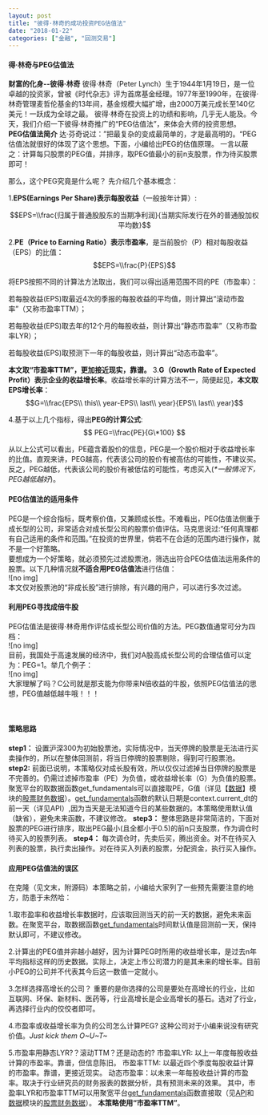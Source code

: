 ```yaml
---
layout: post
title: "彼得·林奇的成功投资PEG估值法"
date: "2018-01-22"
categories: ["金融", "回测交易"]
---
```


#### **得·林奇与PEG估值法**

**财富的化身--彼得·林奇** 彼得·林奇（Peter Lynch）生于1944年1月19日，是一位卓越的投资家，曾被《时代杂志》评为首席基金经理。1977年至1990年，在彼得·林奇管理麦哲伦基金的13年间，基金规模大幅扩增，由2000万美元成长至140亿美元！一跃成为全球之最。 彼得·林奇在投资上的功绩和影响，几乎无人能及。今天，我们介绍一下彼得·林奇推广的“PEG估值法”，来体会大师的投资思想。 <br> **PEG估值法简介** 达·芬奇说过：”把最复杂的变成最简单的，才是最高明的。“PEG估值法就很好的体现了这个思想。下面，小编给出PEG的估值原理。 一言以蔽之：计算每只股票的PEG值，并排序，取PEG值最小的前n支股票，作为待买股票即可！

那么，这个PEG究竟是什么呢？ 先介绍几个基本概念：

1.**EPS(Earnings Per Share)**表示**每股收益**（一般按年计算）:

$$EPS=\\frac{归属于普通股股东的当期净利润}{当期实际发行在外的普通股加权平均数}$$

2.**PE（Price to Earning Ratio）**表示**市盈率**，是当前股价（P）相对每股收益（EPS）的比值： $$EPS=\\frac{P}{EPS}$$

将EPS按照不同的计算法方法取出，我们可以得出适用范围不同的PE（市盈率）：

若每股收益(EPS)取最近4次的季报的每股收益的平均值，则计算出“滚动市盈率”（又称市盈率TTM）；

若每股收益(EPS)取去年的12个月的每股收益，则计算出“静态市盈率”（又称市盈率LYR）；

若每股收益(EPS)取预测下一年的每股收益，则计算出“动态市盈率”。

**本文取“市盈率TTM”，更加接近现实，靠谱。** 3.**G（Growth Rate of Expected Profit）**表示企业的**收益增长率**。收益增长率的计算方法不一，简便起见，**本文取EPS增长率**： $$G=\\frac{EPS\\ this\\ year-EPS\\ last\\ year}{EPS\\ last\\ year}$$

4.基于以上几个指标，得出**PEG的计算公式**: $$ PEG=\\frac{PE}{G\*100} $$

从以上公式可以看出，PE蕴含着股价的信息，PEG是一个股价相对于收益增长率的比值。直观来讲，PEG越高，代表该公司的股价有被高估的可能性，不建议买。反之，PEG越低，代表该公司的股价有被低估的可能性，考虑买入(_\*一般情况下，PEG越低越好_)。

#### **PEG估值法的适用条件**

PEG是一个综合指标，既考察价值，又兼顾成长性。不难看出，PEG估值法侧重于成长型的公司，非常适合对成长型公司的股票价值评估。马克思说过:“任何真理都有自己适用的条件和范围。”在投资的世界里，倘若不在合适的范围内进行操作，就不是一个好策略。 <br> 要想成为一个好策略，就必须预先过滤股票池，筛选出符合PEG估值法运用条件的股票。以下几种情况就**不适合用PEG估值法**进行估值： <br> ![no img] <br> 本文仅对股票池的“非成长股”进行排除，有兴趣的用户，可以进行多次过滤。 <br>

#### **利用PEG寻找成倍牛股**

PEG估值法是彼得·林奇用作评估成长型公司价值的方法。PEG数值通常可分为四档： <br> ![no img] <br> 目前，我国处于高速发展的经济中，我们对A股高成长型公司的合理估值可以定为：PEG=1。举几个例子： <br> ![no img] <br> 大家理解了吗？C公司就是那支能为你带来N倍收益的牛股，依照PEG估值法的思想，PEG值越低越牛哦！！！

<br>

#### **策略思路**

**step1：** 设置沪深300为初始股票池，实际情况中，当天停牌的股票是无法进行买卖操作的，所以在整体回测前，将当日停牌的股票剔除，得到可行股票池。 **step2:** 前面已说明，本策略仅对成长股有效，所以仅仅过滤掉当日停牌的股票是不完善的。仍需过滤掉市盈率（PE）为负值，或收益增长率（G）为负值的股票。聚宽平台的取数据函数get\_fundamentals可以直接取PE，G值（详见【[数据](https://www.joinquant.com/data)】模块的[股票财务数据](https://www.joinquant.com/fundamentals)）。[get\_fundamentals](https://www.joinquant.com/api#getfundamentals)函数的默认日期是context.current\_dt的前一天（详见API）,因为当天是无法知道今日的某些数据的。本策略使用默认值（缺省），避免未来函数，不建议修改。 **step3：** 整体思路是非常简洁的，下面对股票的PEG进行排序，取出PEG最小(且全都小于0.5)的前n只支股票，作为调仓时待买入的股票列表。 **step4：** 每次调仓时，先卖后买，腾出资金。对不在待买入列表的股票，执行卖出操作。对在待买入列表的股票，分配资金，执行买入操作。 <br>

#### **应用PEG估值法的误区**

在克隆（见文末，附源码）本策略之前，小编给大家列了一些预先需要注意的地方，防患于未然哈：

1.取市盈率和收益增长率数据时，应该取回测当天的前一天的数据，避免未来函数。在聚宽平台，取数据函数[get\_fundamentals](https://www.joinquant.com/api#getfundamentals)时间默认值是回测前一天，保持默认即可，不建议修改。

2.计算出的PEG值并非越小越好，因为计算PEG时所用的收益增长率，是过去n年平均指标这样的历史数据。实际上，决定上市公司潜力的是其未来的增长率。目前小PEG的公司并不代表其今后这一数值一定就小。

3.怎样选择高增长的公司？ 重要的是你选择的公司是要处在高增长的行业，比如互联网、环保、新材料、医药等，行业高增长是企业高增长的基石。选对了行业，再选择行业内的佼佼者即可。

4.市盈率或收益增长率为负的公司怎么计算PEG? 这种公司对于小编来说没有研究价值。_Just kick them O~U~T~_

5.市盈率用静态LYR?？滚动TTM？还是动态的? 市盈率LYR: 以上一年度每股收益计算的市盈率。靠谱，但信息陈旧。 市盈率TTM: 以最近四个季度每股收益计算的市盈率。靠谱，更接近现实。 动态市盈率：以未来一年每股收益计算的市盈率。取决于行业研究员的财务报表的数据分析，具有预测未来的效果。 其中，市盈率LYR和市盈率TTM可以用聚宽平台[get\_fundamentals](https://www.joinquant.com/api#getfundamentals)函数直接取（见[API](https://www.joinquant.com/api)和[数据](https://www.joinquant.com/data)模块的[股票财务数据](https://www.joinquant.com/fundamentals)）。 **本策略使用“市盈率TTM”**。 <br>
